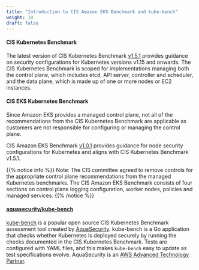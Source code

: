 ```yaml
---
title: "Introduction to CIS Amazon EKS Benchmark and kube-bench"
weight: 10
draft: false
---
```


#### CIS Kubernetes Benchmark

The latest version of CIS Kubernetes Benchmark [v1.5.1](https://www.cisecurity.org/benchmark/kubernetes/) provides guidance on security configurations for Kubernetes versions v1.15 and onwards. The CIS Kubernetes Benchmark is scoped for implementations managing both the control plane, which includes etcd, API server, controller and scheduler, and the data plane, which is made up of one or more nodes or EC2 instances.

#### CIS EKS Kubernetes Benchmark

Since Amazon EKS provides a managed control plane, not all of the recommendations from the CIS Kubernetes Benchmark are applicable as customers are not responsible for configuring or managing the control plane. 

CIS Amazon EKS Benchmark [v1.0.1](https://www.cisecurity.org/cis-benchmarks/) provides guidance for node security configurations for Kubernetes and aligns with CIS Kubernetes Benchmark v1.5.1.

{{% notice info %}}
Note: The CIS committee agreed to remove controls for the appropriate control plane recommendations from the managed Kubernetes benchmarks. The CIS Amazon EKS Benchmark consists of four sections on control plane logging configuration, worker nodes, policies and managed services. 
{{% /notice %}}

#### [aquasecurity/kube-bench](https://github.com/aquasecurity/kube-bench)

[kube-bench](https://github.com/aquasecurity/kube-bench) is a popular open source CIS Kubernetes Benchmark assessment tool created by [AquaSecurity](https://www.aquasec.com/). kube-bench is a Go application that checks whether Kubernetes is deployed securely by running the checks documented in the CIS Kubernetes Benchmark. Tests are configured with YAML files, and this makes `kube-bench` easy to update as test specifications evolve. AquaSecurity is an [AWS Advanced Technology Partner](https://aws.amazon.com/partners/find/partnerdetails/?n=Aqua%20Security&id=001E000001LiLQqIAN).

